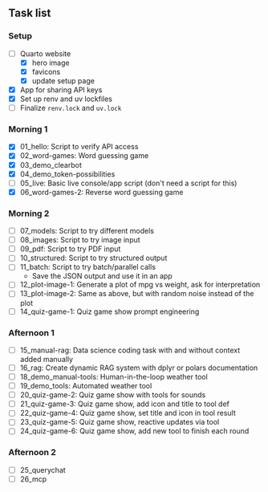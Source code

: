 ## Task list

### Setup

- [ ] Quarto website
  - [x] hero image
  - [x] favicons
  - [x] update setup page
- [x] App for sharing API keys
- [x] Set up renv and uv lockfiles
- [ ] Finalize `renv.lock` and `uv.lock`

### Morning 1

- [x] 01_hello: Script to verify API access
- [x] 02_word-games: Word guessing game
- [x] 03_demo_clearbot
- [x] 04_demo_token-possibilities
- [ ] 05_live: Basic live console/app script (don't need a script for this)
- [x] 06_word-games-2: Reverse word guessing game

### Morning 2

- [ ] 07_models: Script to try different models
- [ ] 08_images: Script to try image input
- [ ] 09_pdf: Script to try PDF input
- [ ] 10_structured: Script to try structured output
- [ ] 11_batch: Script to try batch/parallel calls
  - Save the JSON output and use it in an app
- [ ] 12_plot-image-1: Generate a plot of mpg vs weight, ask for interpretation
- [ ] 13_plot-image-2: Same as above, but with random noise instead of the plot
- [ ] 14_quiz-game-1: Quiz game show prompt engineering

### Afternoon 1

- [ ] 15_manual-rag: Data science coding task with and without context added manually
- [ ] 16_rag: Create dynamic RAG system with dplyr or polars documentation
- [ ] 18_demo_manual-tools: Human-in-the-loop weather tool
- [ ] 19_demo_tools: Automated weather tool
- [ ] 20_quiz-game-2: Quiz game show with tools for sounds
- [ ] 21_quiz-game-3: Quiz game show, add icon and title to tool def
- [ ] 22_quiz-game-4: Quiz game show, set title and icon in tool result
- [ ] 23_quiz-game-5: Quiz game show, reactive updates via tool
- [ ] 24_quiz-game-6: Quiz game show, add new tool to finish each round

### Afternoon 2

- [ ] 25_querychat
- [ ] 26_mcp
